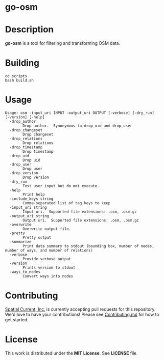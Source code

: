 # go-osm

# Description

**go-osm** is a tool for filtering and transforming OSM data.

# Building

```
cd scripts
bash build.sh
```

# Usage

```
Usage: osm -input_uri INPUT -output_uri OUTPUT [-verbose] [-dry_run] [-version] [-help]
  -drop_author
    	Drop author.  Synonymous to drop_uid and drop_user
  -drop_changeset
    	Drop changeset
  -drop_relations
    	Drop relations
  -drop_timestamp
    	Drop timestamp
  -drop_uid
    	Drop uid
  -drop_user
    	Drop user
  -drop_version
    	Drop version
  -dry_run
    	Test user input but do not execute.
  -help
    	Print help
  -include_keys string
    	Comma-separated list of tag keys to keep
  -input_uri string
    	Input uri.  Supported file extensions: .osm, .osm.gz
  -output_uri string
    	Output uri.  Supported file extensions: .osm, .osm.gz
  -overwrite
    	Overwrite output file.
  -pretty
    	Pretty output
  -summarize
    	Print data summary to stdout (bounding box, number of nodes, number of ways, and number of relations)
  -verbose
    	Provide verbose output
  -version
    	Prints version to stdout
  -ways_to_nodes
    	Convert ways into nodes

```

# Contributing

[Spatial Current, Inc.](https://spatialcurrent.io) is currently accepting pull requests for this repository.  We'd love to have your contributions!  Please see [Contributing.md](https://github.com/spatialcurrent/go-osm/blob/master/CONTRIBUTING.md) for how to get started.

# License

This work is distributed under the **MIT License**.  See **LICENSE** file.
